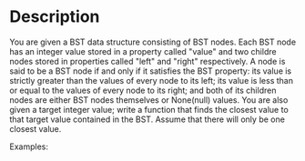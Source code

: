 # Description

You are given a BST data structure consisting of BST nodes.  Each BST node has an integer value stored in a property called "value" and two childre nodes stored in properties called "left" and "right" respectively.  A node is said to be a BST node if and only if it satisfies the BST property: its value is strictly greater than the values of every node to its left; its value is less than or equal to the values of every node to its right; and both of its children nodes are either BST nodes themselves or None(null) values.  You are also given a target integer value; write a function that finds the closest value to that target value contained in the BST.  Assume that there will only be one closest value.  

Examples:

```js

```